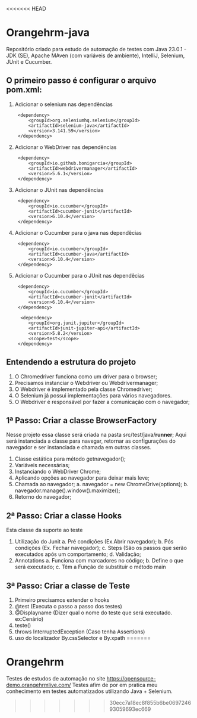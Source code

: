 <<<<<<< HEAD
# Orangehrm-java

Repositório criado para estudo de automação de testes com Java 23.0.1 - JDK (SE), Apache MAven (com variáveis de ambiente), IntelliJ, Selenium, JUnit e Cucumber.

O primeiro passo é configurar o arquivo **pom.xml**:
- 
1. Adicionar o selenium nas dependências
   <!-- https://mvnrepository.com/artifact/org.seleniumhq.selenium/selenium-java -->
        <dependency>
            <groupId>org.seleniumhq.selenium</groupId>
            <artifactId>selenium-java</artifactId>
            <version>3.141.59</version>
        </dependency>

2. Adicionar o WebDriver nas dependências
   <!-- https://mvnrepository.com/artifact/io.github.bonigarcia/webdrivermanager -->
        <dependency>
            <groupId>io.github.bonigarcia</groupId>
            <artifactId>webdrivermanager</artifactId>
            <version>5.6.1</version>
        </dependency>
3. Adicionar o JUnit nas dependências
   <!-- https://mvnrepository.com/artifact/io.cucumber/cucumber-junit -->
        <dependency>
            <groupId>io.cucumber</groupId>
            <artifactId>cucumber-junit</artifactId>
            <version>6.10.4</version>
        </dependency>
4. Adicionar o Cucumber para o java nas dependêcias
   <!-- https://mvnrepository.com/artifact/io.cucumber/cucumber-java -->
        <dependency>
            <groupId>io.cucumber</groupId>
            <artifactId>cucumber-java</artifactId>
            <version>6.10.4</version>
        </dependency>
5. Adicionar o Cucumber para o JUnit nas dependêcias
   <!-- https://mvnrepository.com/artifact/io.cucumber/cucumber-junit -->
        <dependency>
            <groupId>io.cucumber</groupId>
            <artifactId>cucumber-junit</artifactId>
            <version>6.10.4</version>
        </dependency>

         <dependency>
            <groupId>org.junit.jupiter</groupId>
            <artifactId>junit-jupiter-api</artifactId>
            <version>5.8.2</version>
            <scope>test</scope>
        </dependency>

Entendendo a estrutura do projeto
-
1. O Chromedriver funciona como um driver para o browser;
2. Precisamos instanciar o Webdriver ou Webdrivermanager;
3. O Webdriver é implementado pela classe Chromedriver;
4. O Selenium já possui implementações para vários navegadores.
5. O Webdriver é responsável por fazer a comunicação com o navegador;

1ª Passo: Criar a classe BrowserFactory
-
Nesse projeto essa classe será criada na pasta src/test/java/**runner**;
Aqui será instanciada a classe para navegar, retornar as configurações do navegador e ser instanciada e chamada em outras classes.

1. Classe estática para método getnavegador();
2. Variáveis necessárias;
3. Instanciando o WebDriver Chrome;
4. Aplicando opções ao navegador para deixar mais leve;
5. Chamada ao navegador;
   a. navegador = new ChromeDrive(options);
   b. navegador.manage().window().maximize();
6. Retorno do navegador;

2ª Passo: Criar a classe Hooks
-
Esta classe da suporte ao teste

1. Utilização do Junit
   a. Pré condições (Ex.Abrir navegador);
   b. Pós condições (Ex. Fechar navegador);
   c. Steps (São os passos que serão executados após um comportamento;
   d. Validação;
2. Annotations
   a. Funciona com marcadores no código;
   b. Define o que será executado;
   c. Têm a Função de substituir o método main

3ª Passo: Criar a classe de Teste
-
1. Primeiro precisamos extender o hooks
2. @test (Executa o passo a passo dos testes)
3. @Displayname (Dizer qual o nome do teste que será executado. ex:Cenário)
4. teste()
5. throws InterruptedException (Caso tenha Assertions)
6. uso do localizador By.cssSelector e By.xpath
=======
# Orangehrm
Testes de estudos de automação no site https://opensource-demo.orangehrmlive.com/
  Testes afim de por em pratica meu conhecimento em testes automatizados utilizando Java + Selenium.
>>>>>>> 30ecc7a18ec8f855b6be069724693059693ec669
